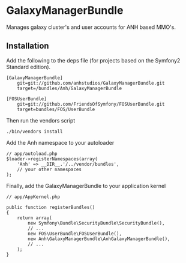 # GalaxyManagerBundle

Manages galaxy cluster's and user accounts for ANH based MMO's.

## Installation

Add the following to the deps file (for projects based on the Symfony2 Standard edition).

    [GalaxyManagerBundle]
        git=git://github.com/anhstudios/GalaxyManagerBundle.git
        target=/bundles/Anh/GalaxyManagerBundle

    [FOSUserBundle]
        git=git://github.com/FriendsOfSymfony/FOSUserBundle.git
        target=bundles/FOS/UserBundle
        
Then run the vendors script

    ./bin/vendors install

Add the Anh namespace to your autoloader

    // app/autoload.php
    $loader->registerNamespaces(array(
        'Anh' => __DIR__.'/../vendor/bundles',
        // your other namespaces
    );
    
Finally, add the GalaxyManagerBundle to your application kernel

    // app/AppKernel.php

    public function registerBundles()
    {
        return array(
            new Symfony\Bundle\SecurityBundle\SecurityBundle(),
            // ...
            new FOS\UserBundle\FOSUserBundle(),
            new Anh\GalaxyManagerBundle\AnhGalaxyManagerBundle(),
            // ...
        );
    }
